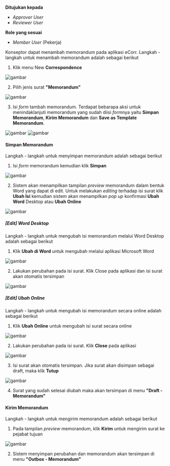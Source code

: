 **Ditujukan kepada**

- *Approver User*
- *Reviewer User*

**Role yang sesuai**

- *Member User* (Pekerja)

Konseptor dapat menambah memorandum pada aplikasi eCorr. Langkah - langkah untuk menambah memorandum adalah sebagai berikut

1. Klik menu New **Correspondence**

![gambar](SC_Memorandum/MM02.png)

2. Pilih jenis surat **"Memorandum"**

![gambar](SC_Memorandum/MM03.png)

3. Isi *form* tambah memorandum. Terdapat bebarapa aksi untuk menindaklanjuti memorandum yang sudah diisi *form*nya yaitu **Simpan Memorandum**, **Kirim Memorandum** dan **Save as Template Memorandum**.

![gambar](SC_Memorandum/MM04.png)
![gambar](SC_Memorandum/MM05.png)

#### Simpan Memorandum

Langkah - langkah untuk menyimpan memorandum adalah sebagai berikut

1. Isi *form* memorandum kemudian klik **Simpan**

![gambar](SC_Memorandum/MM06.png)

2. Sistem akan menampilkan tampilan *preview* memorandum dalam bentuk Word yang dapat di edit. Untuk melakukan *editing* terhadap isi surat klik **Ubah Isi** kemudian sistem akan menampilkan *pop up* konfirmasi **Ubah Word** Desktop atau **Ubah Online**

![gambar](SC_Memorandum/CR02.png)

##### [Edit] Word Desktop

Langkah - langkah untuk mengubah isi memorandum melalui Word Desktop adalah sebagai berikut

1. Klik **Ubah di Word** untuk mengubah melalui aplikasi Microsoft Word

![gambar](SC_Memorandum/CR03.png)

2. Lakukan perubahan pada isi surat. Klik Close pada aplikasi dan isi surat akan otomatis tersimpan

![gambar](SC_Memorandum/CR04.png)

##### [Edit] Ubah Online

Langkah - langkah untuk mengubah isi memorandum secara online adalah sebagai berikut

1. Klik **Ubah Online** untuk mengubah isi surat secara online

![gambar](SC_Memorandum/CR05.png)

2. Lakukan perubahan pada isi surat. Klik **Close** pada aplikasi

![gambar](SC_Memorandum/CR06.png)

3. Isi surat akan otomatis tersimpan. Jika surat akan disimpan sebagai draft, maka klik **Tutup**  

![gambar](SC_Memorandum/CR07.png)

4. Surat yang sudah selesai diubah maka akan tersimpan di menu **"Draft - Memorandum"**

#### Kirim Memorandum

Langkah - langkah untuk mengirim memorandum adalah sebagai berikut

1. Pada tampilan *preview* memorandum, klik **Kirim** untuk mengirim surat ke pejabat tujuan

![gambar](SC_Memorandum/CR08.png)

2. Sistem menyimpan perubahan dan memorandum akan tersimpan di menu **"Outbox - Memorandum"**
